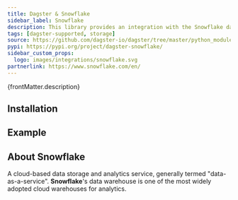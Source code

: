 ```yaml
---
title: Dagster & Snowflake
sidebar_label: Snowflake
description: This library provides an integration with the Snowflake data warehouse. Connect to Snowflake as a resource, then use the integration-provided functions to construct an op to establish connections and execute Snowflake queries. Read and write natively to Snowflake from Dagster assets.
tags: [dagster-supported, storage]
source: https://github.com/dagster-io/dagster/tree/master/python_modules/libraries/dagster-snowflake
pypi: https://pypi.org/project/dagster-snowflake/
sidebar_custom_props:
  logo: images/integrations/snowflake.svg
partnerlink: https://www.snowflake.com/en/
---
```


<p>{frontMatter.description}</p>

## Installation

<PackageInstallInstructions packageName="dagster-snowflake" />

## Example

<CodeExample path="docs_snippets/docs_snippets/integrations/snowflake.py" language="python" />

## About Snowflake

A cloud-based data storage and analytics service, generally termed "data-as-a-service". **Snowflake**'s data warehouse is one of the most widely adopted cloud warehouses for analytics.

